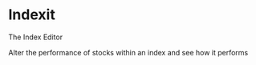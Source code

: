 # Indexit

The Index Editor

Alter the performance of stocks within an index and see how it performs
